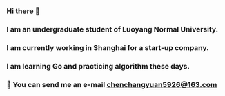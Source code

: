 ### Hi there 👋
### I am an undergraduate student of Luoyang Normal University.
### I am currently working in Shanghai for a start-up company.
### I am learning Go and practicing algorithm these days.
### :email: You can send me an e-mail chenchangyuan5926@163.com



<!--
**cutety/cutety** is a ✨ _special_ ✨ repository because its `README.md` (this file) appears on your GitHub profile.

